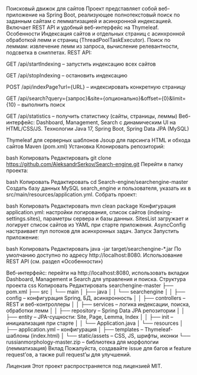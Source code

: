 Поисковый движок для сайтов
Проект представляет собой веб-приложение на Spring Boot, реализующее полнотекстовый поиск по заданным сайтам с лемматизацией и асинхронной индексацией. Включает REST API и удобный веб-интерфейс на Thymeleaf.
Особенности
Индексация сайтов и отдельных страниц с асинхронной обработкой лемм и страниц (ThreadPoolTaskExecutor).
Поиск по леммам: извлечение лемм из запроса, вычисление релевантности, подсветка в сниппетах.
REST API:

GET /api/startIndexing – запустить индексацию всех сайтов

GET /api/stopIndexing – остановить индексацию

POST /api/indexPage?url={URL} – индексировать конкретную страницу

GET /api/search?query={запрос}&site={опционально}&offset={0}&limit={10} – выполнить поиск

GET /api/statistics – получить статистику (сайты, страницы, леммы)
Веб-интерфейс: Dashboard, Management, Search с динамическим UI на HTML/CSS/JS.
Технологии
Java 17, Spring Boot, Spring Data JPA (MySQL)

Thymeleaf для серверных шаблонов
Jsoup для парсинга HTML и обхода сайтов
Maven (pom.xml)
Установка
Клонировать репозиторий:

bash
Копировать
Редактировать
git clone https://github.com/AleksandrSerkov/Search-engine.git
Перейти в папку проекта:

bash
Копировать
Редактировать
cd Search-engine/searchengine-master
Создать базу данных MySQL search_engine и пользователя, указать их в src/main/resources/application.yml.
Собрать проект:

bash
Копировать
Редактировать
mvn clean package
Конфигурация
application.yml: настройки логирования, список сайтов (indexing-settings.sites), параметры сервера и базы данных.
SitesList загружает и логирует список сайтов из YAML при старте приложения.
AsyncConfig настраивает пул потоков для асинхронных задач.
Запуск
Запустить приложение:

bash
Копировать
Редактировать
java -jar target/searchengine-*.jar
По умолчанию доступно по адресу http://localhost:8080.
Использование
REST API (см. раздел «Особенности»)

Веб-интерфейс: перейти на http://localhost:8080, использовать вкладки Dashboard, Management и Search для управления и поиска.
Структура проекта
css
Копировать
Редактировать
searchengine-master
├── pom.xml
├── src
│   └── main
│       ├── java
│       │   └── searchengine
│       │       ├── config       – конфигурация Spring, БД, асинхронность
│       │       ├── controllers  – REST и веб-контроллеры
│       │       ├── services     – логика индексации, поиска, обработки лемм
│       │       ├── repository   – Spring Data JPA репозитории
│       │       ├── entity       – JPA-сущности: Site, Page, Lemma, Index
│       │       ├── init         – инициализация при старте
│       │       └── Application.java
│       └── resources
│           ├── application.yml  – конфигурация
│           ├── templates        – Thymeleaf-шаблоны (index.html)
│           └── static/assets    – CSS, JS, шрифты, иконки
└── russianmorphology-master.zip – библиотека для морфологии (лемматизация)
Вклад
Пожалуйста, создавайте issue для багов и feature request’ов, а также pull request’ы для улучшений.

Лицензия
Этот проект распространяется под лицензией MIT.
